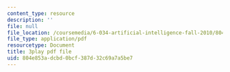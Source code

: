 ```yaml
---
content_type: resource
description: ''
file: null
file_location: /coursemedia/6-034-artificial-intelligence-fall-2010/804e853adcbd0bcf387d32c69a7a5be7_sh3EPjhhd40.pdf
file_type: application/pdf
resourcetype: Document
title: 3play pdf file
uid: 804e853a-dcbd-0bcf-387d-32c69a7a5be7
---
```

